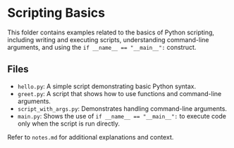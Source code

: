 # Scripting Basics

This folder contains examples related to the basics of Python scripting, including writing and executing scripts, understanding command-line arguments, and using the `if __name__ == "__main__":` construct.

## Files

- `hello.py`: A simple script demonstrating basic Python syntax.
- `greet.py`: A script that shows how to use functions and command-line arguments.
- `script_with_args.py`: Demonstrates handling command-line arguments.
- `main.py`: Shows the use of `if __name__ == "__main__":` to execute code only when the script is run directly.

Refer to `notes.md` for additional explanations and context.
